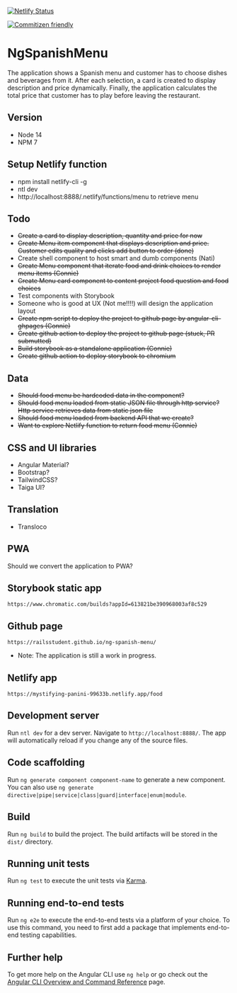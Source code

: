 [![Netlify Status](https://api.netlify.com/api/v1/badges/e6584d85-1560-49b0-9b14-9b91abbc3c40/deploy-status)](https://app.netlify.com/sites/mystifying-panini-99633b/deploys)

[![Commitizen friendly](https://img.shields.io/badge/commitizen-friendly-brightgreen.svg)](http://commitizen.github.io/cz-cli/)

# NgSpanishMenu

The application shows a Spanish menu and customer has to choose dishes and beverages from it. After each selection, a card is created to display description and price dynamically. Finally, the application calculates the total price that customer has to play before leaving the restaurant.

## Version

- Node 14
- NPM 7

## Setup Netlify function

- npm install netlify-cli -g
- ntl dev
- http://localhost:8888/.netlify/functions/menu to retrieve menu

## Todo

- ~~Create a card to display description, quantity and price for now~~
- ~~Create Menu item component that displays description and price. Customer edits quality and clicks add button to order (done)~~
- Create shell component to host smart and dumb components (Nati)
- ~~Create Menu component that iterate food and drink choices to render menu items (Connie)~~
- ~~Create Menu card component to content project food question and food choices~~
- Test components with Storybook
- Someone who is good at UX (Not me!!!!) will design the application layout
- ~~Create npm script to deploy the project to github page by angular-cli-ghpages (Connie)~~
- ~~Create github action to deploy the project to github page (stuck, PR submutted)~~
- ~~Build storybook as a standalone application (Connie)~~
- ~~Create github action to deploy storybook to chromium~~

## Data

- ~~Should food menu be hardcoded data in the component?~~
- ~~Should food menu loaded from static JSON file through http service? Http service retrieves data from static json file~~
- ~~Should food menu loaded from backend API that we create?~~
- ~~Want to explore Netlify function to return food menu (Connie)~~

## CSS and UI libraries

- Angular Material?
- Bootstrap?
- TailwindCSS?
- Taiga UI?

## Translation

- Transloco

## PWA

Should we convert the application to PWA?

## Storybook static app

`https://www.chromatic.com/builds?appId=613821be390968003af8c529`

## Github page

`https://railsstudent.github.io/ng-spanish-menu/`

- Note: The application is still a work in progress.

## Netlify app

`https://mystifying-panini-99633b.netlify.app/food`

## Development server

Run `ntl dev` for a dev server. Navigate to `http://localhost:8888/`. The app will automatically reload if you change any of the source files.

## Code scaffolding

Run `ng generate component component-name` to generate a new component. You can also use `ng generate directive|pipe|service|class|guard|interface|enum|module`.

## Build

Run `ng build` to build the project. The build artifacts will be stored in the `dist/` directory.

## Running unit tests

Run `ng test` to execute the unit tests via [Karma](https://karma-runner.github.io).

## Running end-to-end tests

Run `ng e2e` to execute the end-to-end tests via a platform of your choice. To use this command, you need to first add a package that implements end-to-end testing capabilities.

## Further help

To get more help on the Angular CLI use `ng help` or go check out the [Angular CLI Overview and Command Reference](https://angular.io/cli) page.
